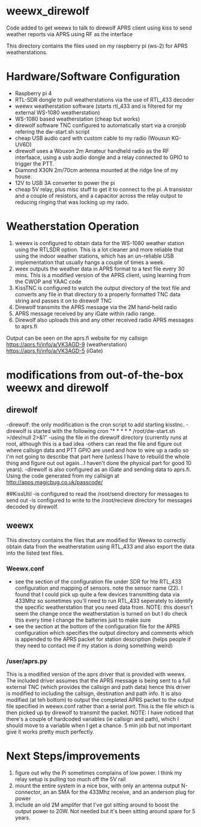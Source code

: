 # weewx_direwolf
Code added to get weewx to talk to direwolf APRS client using kiss to send weather reports via APRS using RF as the interface

This directory contains the files used on my raspberry pi (ws-2) for APRS weatherstations.

# Hardware/Software Configuration
- Raspberry pi 4
- RTL-SDR dongle to pull weatherstations via the use of RTL_433 decoder
- weewx weatherstation software (starts rtl_433 and is filtered for my external WS-1080 weatherstation)
- WS-1080 based weatherstation (cheap but works)
- direwolf software TNC configured to automatically start via a cronjob refering the dw-start.sh script
- cheap USB audio card with custom cable to my radio (Wouxun KG-UV6D)
- direwolf uses a Wouxon 2m Amateur handheld radio as the RF interfaace, using a usb audio dongle and a relay connected to GPIO to trigger the PTT.
- Diamond X30N 2m/70cm antenna mounted at the ridge line of my house.
- 12V to USB 3A converter to power the pi
- cheap 5V relay, plus misc stuff to get it to connect to the pi. A transistor and a couple of resistors, and a capacitor across the relay output to reducing ringing that was locking up my rado.

# Weatherstation Operation
1. weewx is configured to obtain data for the WS-1080 weather station using the RTLSDR option.  This is a lot cleaner and more reliable that using the indoor weather stations, which has an un-reliable USB implementation that usually hangs a couple of times a week.
2. weex outputs the weather data in APRS format to a text file every 30 mins.  This is a modified version of the APRS client, using learning from the CWOP and YAAC code
3. KissTNC is configured to watch the output directory of the text file and converts any file in that directory to a properly formatted TNC data string and passes it on to direwolf TNC
4. Direwolf transmits the APRS message via the 2M hand-held radio
5. APRS message received by any iGate within radio range.
6. Direwolf also uploads this and any other received radio APRS messages to aprs.fi

Output can be seen on the aprs.fi website for my callsign
https://aprs.fi/info/a/VK3AGD-9 (weatherstation)
https://aprs.fi/info/a/VK3AGD-5 (iGate)


# modifications from out-of-the-box weewx and direwolf

## direwolf 
-direwolf: the only modification is the cron script to add starting kisstnc.
-direwolf is started with the following cron "* * * * * /root/dw-start.sh >/dev/null 2>&1"
-using the file in the direwolf directory (currently runs at root, although this is a bad idea
-others can read the file and figure out where callsign data and PTT GPIO are used and how to wire up a radio so I'm not going to describe that part here (unless I have to rebuild the whole thing and figure out out again...I haven't done the physical part for good 10 years).
-direwolf is also configured as an iGate and sending data to aprs.fi.  Using the code generated from my callsign at http://apps.magicbug.co.uk/passcode/

##KissUtil
-is configured to read the /root/send directory for messages to send out 
-is configured to write to the /root/recieve directory for messages decoded by direwolf.

## weewx
This directory contains the files that are modified for Weewx to correctly obtain data from the weatherstation using RTL_433 and also export the data into the listed text files.

### Weewx.conf
- see the section of the configuration file under SDR for hte RTL_433 configuration and mapping of sensors.  note the sensor name (22).  I found that I could pick up quite a few devices transmitting data via 433Mhz so sometimes you'll need to run RTL_433 seperately to identify the specific weatherstation that you need data from.  NOTE: this doesn't seem the change once the weatherstation is turned on but I do check this every time I change the batteries just to make sure
- see the section at the bottom of the configuration file for the APRS configuration which specifies the output directory and comments which is appended to the APRS packet for station description (helps people if they need to contact me if my station is doing something weird) 


### /user/aprs.py

This is a modified version of the aprs driver that is provided with weewx.  The included driver assumes that the APRS message is being sent to a full external TNC (which provides the callsign and path data) hence this driver is modified to including the callsign, destination and path info.  It is also modified (at teh bottom) to output the completed APRS packet to the output file specified in weewx.conf rather than a serial port.  This is the file which is then picked up by direwolf to transmit the packet.
NOTE: I have noticed that there's a couple of hardcoded variables (ie callsign and path), which I should move to a variable when I get a chance. 5 min job but not important give it works pretty much perfectly.

# Next Steps/improvements
1. figure out why the Pi sometimes complains of low power.  I think my relay setup is pulling too much off the 5V rail
2. mount the entire system in a nice box, with only an antenna output N-connector, an an SMA for the 433Mhz receive, and an anderson plug for power
3. include an old 2M amplifer that I've got sitting around to boost the output power to 20W.  Not needed but it's been sitting around spare for 5 years.
